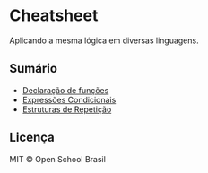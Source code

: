 # Cheatsheet
Aplicando a mesma lógica em diversas linguagens.

## Sumário

- [Declaração de funções](#declaração-de-funções)
- [Expressões Condicionais](#expressões-condicionais)
- [Estruturas de Repetição](#estruturas-de-repetição)


## Licença
MIT &copy; Open School Brasil
